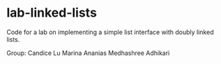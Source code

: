 lab-linked-lists
================

Code for a lab on implementing a simple list interface with doubly
linked lists.

Group:
Candice Lu
Marina Ananias
Medhashree Adhikari